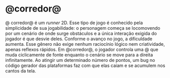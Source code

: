 <h1>@corredor@</h1>

<p>@ corredor@ é um <i>runner</i> 2D. Esse tipo de jogo é conhecido pela simplicidade de sua jogabilidade: o personagem começa se locomovendo por um cenário de onde surge obstáculos e a única interação exigida do jogador é que desvie deles. Conforme o avanço no jogo, a dificuldade aumenta. Esse gênero não exige nenhum raciocínio lógico nem criatividade, apenas reflexos rápidos. Em @corredor@, o jogador controla uma @ que muda ciclicamente de fonte enquanto o cenário se move para a direita infinitamente. Ao atingir um determinado número de pontos, um bug no código gerador das plataformas faz com que elas caiam e se acumulem nos cantos da tela.

